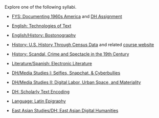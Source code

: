 Explore one of the following syllabi. 

- [FYS: Documenting 1960s America](https://github.com/nolauren/workshops/blob/master/urdhpedagogy/files/FYS_Syllabus.pdf) and [DH Assignment](https://github.com/nolauren/workshops/blob/master/urdhpedagogy/files/fys100assignment.md)

- [English: Technologies of Text](https://s18tot.ryancordell.org/)

- [English/History: Bostonography](http://bostonography.benschmidt.org/)

- [History: U.S. History Through Census Data](http://www.emilyklancher.com/teaching/history90_01_fall.pdf)
and related [course website](https://journeys.dartmouth.edu/censushistory/)

- [History: Scandal, Crime and Spectacle in the 19th Century](https://github.com/nolauren/workshops/blob/master/urdhpedagogy/files/History211.pdf)

- [Literature/Spanish: Electronic Literature](http://eliterature.digitalhumanities.berkeley.edu/)

- [DH/Media Studies I: Selfies, Snapchat, & Cyberbullies](https://miriamposner.com/dh150w15/)

- [DH/Media Studies II: Digital Labor, Urban Space, and Materiality](http://digitalmateriallabor.org/syllabus/)

- [DH: Scholarly Text Encoding](https://tei.academic.wlu.edu/)

- [Language: Latin Epigraphy](http://www.monicaberti.com/wp-content/uploads/2015/09/Latin_Epigraphy_Syllabus_2013.pdf)

- [East Asian Studies/DH: East Asian Digital Humanities](https://hcommons.org/deposits/objects/hc:17238/datastreams/CONTENT/content)
